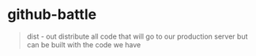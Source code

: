 # github-battle

> dist - out distribute all code that will go to our production server but can be built with the code we have
